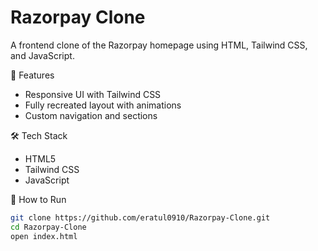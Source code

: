 # Razorpay Clone

A frontend clone of the Razorpay homepage using HTML, Tailwind CSS, and JavaScript.

🚀 Features
- Responsive UI with Tailwind CSS
- Fully recreated layout with animations
- Custom navigation and sections

🛠️ Tech Stack
- HTML5
- Tailwind CSS
- JavaScript





📁 How to Run
```bash
git clone https://github.com/eratul0910/Razorpay-Clone.git
cd Razorpay-Clone
open index.html
```


